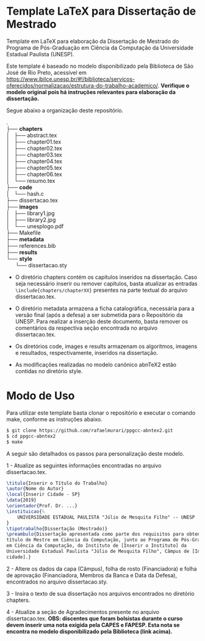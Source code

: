 # Template LaTeX para Dissertação de Mestrado

Template em LaTeX para elaboração da Dissertação de Mestrado do Programa de Pós-Graduação em Ciência da Computação da Universidade Estadual Paulista (UNESP).

Este template é baseado no modelo disponibilizado pela Biblioteca de São José de Rio Preto, acessível em <https://www.ibilce.unesp.br/#!/biblioteca/servicos-oferecidos/normalizacao/estrutura-do-trabalho-academico/>. **Verifique o modelo original pois há instruções relevantes para elaboração da dissertação.**

Segue abaixo a organização deste repositório.

.  
├── **chapters**  
│   ├── abstract.tex  
│   ├── chapter01.tex  
│   ├── chapter02.tex  
│   ├── chapter03.tex  
│   ├── chapter04.tex  
│   ├── chapter05.tex  
│   ├── chapter06.tex  
│   └── resumo.tex  
├── **code**  
│   └── hash.c  
├── dissertacao.tex  
├── **images**  
│   ├── library1.jpg  
│   ├── library2.jpg  
│   └── unesplogo.pdf  
├── Makefile  
├── **metadata**    
├── references.bib  
├── **results**  
└── **style**  
&nbsp; &nbsp; &nbsp; └── dissertacao.sty

* O diretório chapters contém os capítulos inseridos na dissertação. Caso seja necessário inserir ou remover capítulos, basta atualizar as entradas `\include{chapters/chapterXX}` presentes na parte textual do arquivo dissertacao.tex.

* O diretório metadata armazena a ficha catalográfica, necessária para a versão final (após a defesa) a ser submetida para o Repositório da UNESP. Para realizar a inserção deste documento, basta remover os comentários da respectiva seção encontrada no arquivo dissertacao.tex.

* Os diretórios code, images e results armazenam os algoritmos, imagens e resultados, respectivamente, inseridos na dissertação.

* As modificações realizadas no modelo canônico abnTeX2 estão contidas no diretório style.

# Modo de Uso

Para utilizar este template basta clonar o repositório e executar o comando make, conforme as instruções abaixo.

```bash
$ git clone https://github.com/rafaelmurari/ppgcc-abntex2.git
$ cd ppgcc-abntex2
$ make
```

A seguir são detalhados os passos para personalização deste modelo.

1 - Atualize as seguintes informações encontradas no arquivo dissertacao.tex. 

```latex
\titulo{Inserir o Título do Trabalho}                                           
\autor{Nome do Autor}                                                           
\local{Inserir Cidade - SP}                                                     
\data{2019}                                                                     
\orientador{Prof. Dr. ...}                                                      
\instituicao{%                                                                  
    UNIVERSIDADE ESTADUAL PAULISTA "Júlio de Mesquita Filho" -- UNESP             
}                                                                               
\tipotrabalho{Dissertação (Mestrado)}                                           
\preambulo{Dissertação apresentada como parte dos requisitos para obtenção do   
título de Mestre em Ciência da Computação, junto ao Programa de Pós-Graduação   
em Ciência da Computação, do Instituto de [Inserir o Instituto] da              
Universidade Estadual Paulista "Júlio de Mesquita Filho", Câmpus de [Inserir    
cidade].} 
```

2 - Altere os dados da capa (Câmpus), folha de rosto (Financiadora) e folha de aprovação (Financiadora, Membros da Banca e Data da Defesa), encontrados no arquivo dissertacao.sty.

3 - Insira o texto de sua dissertação nos arquivos encontrados no diretório chapters.

4 - Atualize a seção de Agradecimentos presente no arquivo dissertacao.tex. **OBS: discentes que foram bolsistas durante o curso devem inserir uma nota exigida pela CAPES e FAPESP. Esta nota se encontra no modelo disponibilizado pela Biblioteca (link acima).**
